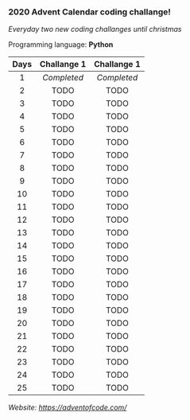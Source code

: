 ### 2020 Advent Calendar coding challange! 
*Everyday two new coding challanges until christmas*

Programming language: **Python**


| Days        | Challange 1           | Challange 1  |
| :-------------: |:-------------:| :-----:|
| 1 | *Completed* | *Completed* |
| 2 | TODO | TODO |
| 3 | TODO | TODO |
| 4 | TODO | TODO |
| 5 | TODO | TODO |
| 6 | TODO | TODO |
| 7 | TODO | TODO |
| 8 | TODO | TODO |
| 9 | TODO | TODO |
| 10 | TODO | TODO |
| 11 | TODO | TODO |
| 12 | TODO | TODO |
| 13 | TODO | TODO |
| 14 | TODO | TODO |
| 15 | TODO | TODO |
| 16 | TODO | TODO |
| 17 | TODO | TODO |
| 18 | TODO | TODO |
| 19 | TODO | TODO |
| 20 | TODO | TODO |
| 21 | TODO | TODO |
| 22 | TODO | TODO |
| 23 | TODO | TODO |
| 24 | TODO | TODO |
| 25 | TODO | TODO |

*Website: https://adventofcode.com/*